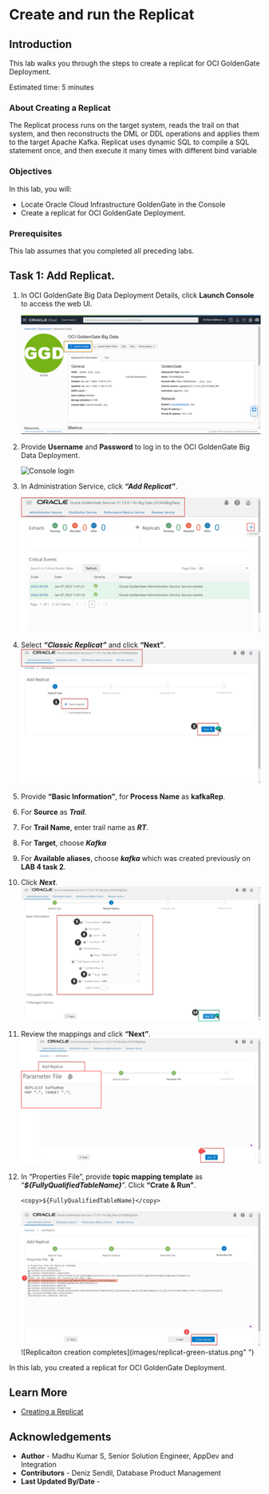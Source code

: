 # Create and run the Replicat

## Introduction

This lab walks you through the steps to create a replicat for OCI GoldenGate  Deployment. 

Estimated time: 5 minutes

### About Creating a Replicat

The Replicat process runs on the target system, reads the trail on that system, and then reconstructs the DML or DDL operations and applies them to the target Apache Kafka. Replicat uses dynamic SQL to compile a SQL statement once, and then execute it many times with different bind variable

### Objectives

In this lab, you will:
* Locate Oracle Cloud Infrastructure GoldenGate in the Console
* Create a replicat for OCI GoldenGate  Deployment.
### Prerequisites

This lab assumes that you completed all preceding labs.

## Task 1: Add Replicat.

1. In OCI GoldenGate Big Data Deployment Details, click **Launch Console** to access the web UI.

    ![Launch Console to access the web UI](images/deployment-active-page-1.PNG " ")

2.	Provide **Username** and **Password** to log in to the OCI GoldenGate Big Data Deployment.

    ![Console login](images/console-login.png " ")
3.	In Administration Service, click ***“Add Replicat”***.

    ![add-replicat](images/add-replicat.png " ")
4. Select ***“Classic Replicat”*** and click **“Next”**.
    ![add-replicat](images/classic-replicat.png " ")
5. Provide **“Basic Information”**, for **Process Name** as **kafkaRep**.
6. For **Source** as ***Trail***.
7. For **Trail Name**, enter trail name as ***RT***.
8. For **Target**, choose ***Kafka***
9. For **Available aliases**, choose ***kafka*** which was created previously on **LAB 4 task 2**.
10. Click ***Next***.
    ![Basic Information](images/basic-info.png " ")
11.	Review the mappings and click **“Next”**.
    ![Basic Mapping](images/replicat-table-mapping.png " ")
12. In “Properties File”, provide **topic mapping template** as “***${FullyQualifiedTableName}***”. Click **“Crate & Run”**. 

    ```
    <copy>${FullyQualifiedTableName}</copy> 
    ```

    ![Replicaiton creation completes](images/click-and-run.png " ")
    ![Replicaiton creation completes](images/replicat-green-status.png" ")

In this lab, you created a replicat for OCI GoldenGate  Deployment.

## Learn More
* [Creating a Replicat](https://docs.oracle.com/en/cloud/paas/goldengate-service/using/goldengate-deployment-console.html#GUID-063CCFD9-81E0-4FEC-AFCC-3C9D9D3B8953)

## Acknowledgements
* **Author** - Madhu Kumar S, Senior Solution Engineer, AppDev and Integration 
* **Contributors** -  Deniz Sendil, Database Product Management
* **Last Updated By/Date** - 
